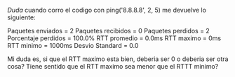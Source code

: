 *Duda*
cuando corro el codigo con ping('8.8.8.8', 2, 5) me devuelve lo siguiente:


  Paquetes enviados = 2
  Paquetes recibidos = 0
  Paquetes perdidos = 2
  Porcentaje perdidos = 100.0%
  RTT promedio = 0.0ms
  RTT maximo = 0ms
  RTT minimo = 1000ms
  Desvio Standard = 0.0


Mi duda es, si que el RTT maximo esta bien, deberia ser 0 o deberia ser otra cosa? Tiene sentido que el RTT maximo sea menor que el RTTT minimo?
